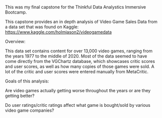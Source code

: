 This was my final capstone for the Thinkful Data Analystics Immersive Bootcamp. 

This capstone provides an in depth analysis of Video Game Sales Data from a data set that was found on Kaggle: https://www.kaggle.com/holmjason2/videogamedata

Overview: 

This data set contains content for over 13,000 video games, ranging from the years 1977 to the middle of 2020. Most of the data seemed to have come directly from the VGChartz database, which showcases critic scores and user scores, as well as how many copies of those games were sold. A lot of the critic and user scores were entered manually from MetaCritic.

Goals of this analysis:

Are video games actually getting worse throughout the years or are they getting better?

Do user ratings/critic ratings affect what game is bought/sold by various video game companies?

